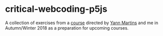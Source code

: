 critical-webcoding-p5js
=======================

A collection of exercises from a
[course](<https://github.com/s4ac/s4ac.github.io/tree/master/classes/2018HS%40HGK_IXDM>
) directed by [Yann Martins](https://github.com/Yyyyaaaannnnoooo) and me in
Autumn/Winter 2018 as a preparation for upcoming courses.

 
